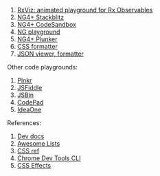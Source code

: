 1. [RxViz: animated playground for Rx Observables](https://rxviz.com/)
1. [NG4+ Stackblitz](https://stackblitz.com/edit/angular4)
1. [NG4+ CodeSandbox](https://codesandbox.io/s/angular)
1. [NG playground](http://www.angularplayground.it/)
1. [NG4+ Plunker](https://plnkr.co/edit/tpl:AvJOMERrnz94ekVua0u5?p=preview)
1. [CSS formatter](https://www.cleancss.com/css-beautify/)
1. [JSON viewer, formatter](https://codebeautify.org/jsonviewer)

Other code playgrounds:
1. [Plnkr](https://plnkr.co/edit/?p=catalogue)
1. [JSFiddle](https://jsfiddle.net/)
1. [JSBin](http://jsbin.com/?html,css,js,console,output)
1. [CodePad](http://codepad.org)
1. [IdeaOne](https://www.ideone.com)

References:
1. [Dev docs](https://devdocs.io/)
2. [Awesome Lists](https://awesomelists.top/)
2. [CSS ref](https://cssreference.io/)
3. [Chrome Dev Tools CLI](https://developers.google.com/web/tools/chrome-devtools/console/command-line-reference)
4. [CSS Effects](https://cssfx.dev/)
